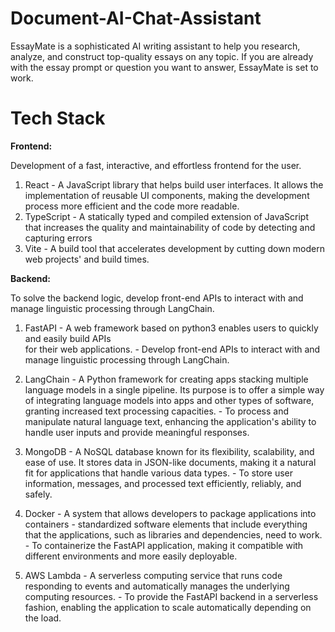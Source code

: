 # Document-AI-Chat-Assistant
EssayMate is a sophisticated AI writing assistant to help you research, analyze, and construct top-quality essays on any topic. If you are already with the essay prompt or question you want to answer, EssayMate is set to work.


# Tech Stack

**Frontend:**

 Development of a fast, interactive, and effortless frontend for the user.
   1. React
    - A JavaScript library that helps build user interfaces. It allows the implementation
      of reusable UI components, making the development process more
      efficient and the code more readable.
  2. TypeScript
    - A statically typed and compiled extension of JavaScript that increases the quality
      and maintainability of code by detecting and capturing errors
  3. Vite
    - A build tool that accelerates development by cutting down modern web projects' and
      build times.

**Backend:** 

To solve the backend logic, develop front-end APIs to interact with and
             manage linguistic processing through LangChain.

   1. FastAPI
    - A web framework based on python3 enables users to quickly and easily build APIs  
      for their web applications.
    - Develop front-end APIs to interact with and manage linguistic processing through
      LangChain.

   2. LangChain
    - A Python framework for creating apps stacking multiple language models in a single
      pipeline. Its purpose is to offer a simple way of integrating
      language models into apps and other types of software, granting increased text 
      processing capacities.
    - To process and manipulate natural language text, enhancing the application's ability 
      to handle user inputs and provide meaningful responses.

   3. MongoDB
    - A NoSQL database known for its flexibility, scalability, and ease of use. It stores 
      data in JSON-like documents, making it a natural fit for applications
that handle various data types.
    - To store user information, messages, and processed text efficiently, reliably, and 
      safely.

   4. Docker
    - A system that allows developers to package applications into 
      containers - standardized software elements that include everything that the 
      applications, such as libraries and dependencies, need to work.
    - To containerize the FastAPI application, making it compatible with different 
      environments and more easily deployable.

   5. AWS Lambda
    - A serverless computing service that runs code responding to events and automatically 
      manages the underlying computing resources.
    - To provide the FastAPI backend in a serverless fashion, enabling the application to 
      scale automatically depending on the load.



   
